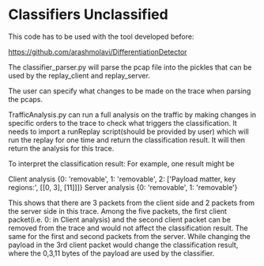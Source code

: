 # Classifiers Unclassified

This code has to be used with the tool developed before:

https://github.com/arashmolavi/DifferentiationDetector

The classifier_parser.py will parse the pcap file into the pickles that can be used by the replay_client and replay_server.

The user can specify what changes to be made on the trace when parsing the pcaps.

TrafficAnalysis.py can run a full analysis on the traffic by making changes in specific orders to the trace to check what triggers the classification. It needs to import a runReplay script(should be provided by user) which will run the replay for one time and return the classification result. It will then return the analysis for this trace.

To interpret the classification result:
For example, one result might be

Client analysis {0: 'removable', 1: 'removable', 2: ['Payload matter, key regions:', [[0, 3], [11]]]} 
	 Server analysis {0: 'removable', 1: 'removable'} 

This shows that there are 3 packets from the client side and 2 packets from the server side in this trace. Among the five packets, the first client packet(i.e. 0: in Client analysis) and the second client packet can be removed from the trace and would not affect the classification result. The same for the first and second packets from the server. While changing the payload in the 3rd client packet would change the classification result, where the 0,3,11 bytes of the payload are used by the classifier.